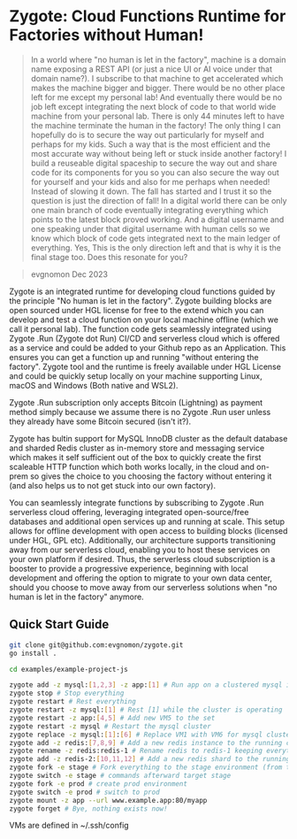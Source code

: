 # Zygote: Cloud Functions Runtime for Factories without Human!

> In a world where "no human is let in the factory", machine is a domain name exposing a REST API (or just a nice UI or AI voice under that domain name?). I subscribe to that machine to get accelerated which makes the machine bigger and bigger. There would be no other place left for me except my personal lab! And eventually there would be no job left except integrating the next block of code to that world wide machine from your personal lab. There is only 44 minutes left to have the machine terminate the human in the factory! The only thing I can hopefully do is to secure the way out particularly for myself and perhaps for my kids. Such a way that is the most efficient and the most accurate way without being left or stuck inside another factory! I build a reuseable digital spaceship to secure the way out and share code for its components for you so you can also secure the way out for yourself and your kids and also for me perhaps when needed! Instead of slowing it down. The fall has started and I trust it so the question is just the direction of fall! In a digital world there can be only one main branch of code eventually integrating everything which points to the latest block proved working. And a digital username and one speaking under that digital username with human cells so we know which block of code gets integrated next to the main ledger of everything. Yes, This is the only direction left and that is why it is the final stage too. Does this resonate for you?

> evgnomon Dec 2023

Zygote is an integrated runtime for developing cloud functions guided by the principle "No human is let in the factory". Zygote building blocks are open sourced under HGL license for free to the extend which you can develop and test a cloud function on your local machine offline (which we call it personal lab). The function code gets seamlessly integrated using Zygote .Run (Zygote dot Run) CI/CD and serverless cloud which is offered as a service and could be added to your Github repo as an Application. This ensures you can get a function up and running "without entering the factory". Zygote tool and the runtime is freely available under HGL License and could be quickly setup locally on your machine supporting Linux, macOS and Windows (Both native and WSL2).

Zygote .Run subscription only accepts Bitcoin (Lightning) as payment method simply because we assume there is no Zygote .Run user unless they already have some Bitcoin secured (isn't it?).

Zygote has bultin support for MySQL InnoDB cluster as the default database and sharded Redis cluster as in-memory store and messaging service which makes it self sufficient out of the box to quickly create the first scaleable HTTP function which both works locally, in the cloud and on-prem so gives the choice to you choosing the factory without entering it (and also helps us to not get stuck into our own factory).

You can seamlessly integrate functions by subscribing to Zygote .Run serverless cloud offering, leveraging integrated open-source/free databases and additional open services up and running at scale. This setup allows for offline development with open access to building blocks (licensed under HGL, GPL etc). Additionally, our architecture supports transitioning away from our serverless cloud, enabling you to host these services on your own platform if desired. Thus, the serverless cloud subscription is a booster to provide a progressive experience, beginning with local development and offering the option to migrate to your own data center, should you choose to move away from our serverless solutions when "no human is let in the factory" anymore.

## Quick Start Guide
```bash
git clone git@github.com:evgnomon/zygote.git
go install .

cd examples/example-project-js

zygote add -z mysql:[1,2,3] -z app:[1] # Run app on a clustered mysql instance on port 80
zygote stop # Stop everything
zygote restart # Rest everything
zygote restart -z mysql:[1] # Rest [1] while the cluster is operating
zygote restart -z app:[4,5] # Add new VM5 to the set
zygote restart -z mysql # Restart the mysql cluster
zygote replace -z mysql:[1]:[6] # Replace VM1 with VM6 for mysql cluster so the cluster will be [6,2,3] afterward
zygote add -z redis:[7,8,9] # Add a new redis instance to the running cluster
zygote rename -z redis:redis-1 # Rename redis to redis-1 keeping everything else
zygote add -z redis-2:[10,11,12] # Add a new redis shard to the running cluster
zygote fork -e stage # Fork everything to the stage environment (from the default env.) 1-stage, 2-stage would be machine names.
zygote switch -e stage # commands afterward target stage
zygote fork -e prod # create prod environment
zygote switch -e prod # switch to prod
zygote mount -z app --url www.example.app:80/myapp
zygote forget # Bye, nothing exists now!
```
VMs are defined in ~/.ssh/config

